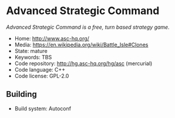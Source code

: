 # Advanced Strategic Command

_Advanced Strategic Command is a free, turn based strategy game._

- Home: http://www.asc-hq.org/
- Media: https://en.wikipedia.org/wiki/Battle_Isle#Clones
- State: mature
- Keywords: TBS
- Code repository: http://hg.asc-hq.org/hg/asc (mercurial)
- Code language: C++
- Code license: GPL-2.0

## Building

- Build system: Autoconf

